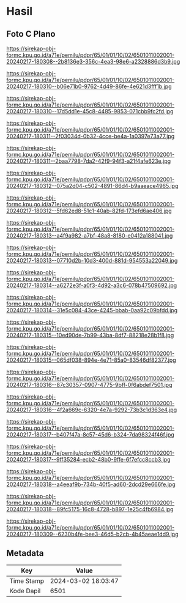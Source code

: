 # Hasil

## Foto C Plano

https://sirekap-obj-formc.kpu.go.id/a71e/pemilu/pdpr/65/01/01/10/02/6501011002001-20240217-180308--2b8136e3-356c-4ea3-98e6-a2328886d3b9.jpg

https://sirekap-obj-formc.kpu.go.id/a71e/pemilu/pdpr/65/01/01/10/02/6501011002001-20240217-180310--b06e71b0-9762-4d49-86fe-4e621d3fff1b.jpg

https://sirekap-obj-formc.kpu.go.id/a71e/pemilu/pdpr/65/01/01/10/02/6501011002001-20240217-180310--17d5dd1e-45c8-4485-9853-071cbb9fc2fd.jpg

https://sirekap-obj-formc.kpu.go.id/a71e/pemilu/pdpr/65/01/01/10/02/6501011002001-20240217-180311--2f03034d-0b32-4cce-be4a-1a0397e73a77.jpg

https://sirekap-obj-formc.kpu.go.id/a71e/pemilu/pdpr/65/01/01/10/02/6501011002001-20240217-180311--2baa7798-7da2-42f9-94f3-a21f4afe623e.jpg

https://sirekap-obj-formc.kpu.go.id/a71e/pemilu/pdpr/65/01/01/10/02/6501011002001-20240217-180312--075a2d04-c502-4891-86d4-b9aaeace4965.jpg

https://sirekap-obj-formc.kpu.go.id/a71e/pemilu/pdpr/65/01/01/10/02/6501011002001-20240217-180312--5fd62ed8-51c1-40ab-82fd-173efd6ae406.jpg

https://sirekap-obj-formc.kpu.go.id/a71e/pemilu/pdpr/65/01/01/10/02/6501011002001-20240217-180313--a4f9a982-a7bf-48a8-8180-e0412a188041.jpg

https://sirekap-obj-formc.kpu.go.id/a71e/pemilu/pdpr/65/01/01/10/02/6501011002001-20240217-180313--07710d2b-10d3-400d-881d-954553a22049.jpg

https://sirekap-obj-formc.kpu.go.id/a71e/pemilu/pdpr/65/01/01/10/02/6501011002001-20240217-180314--a6272e3f-a0f3-4d92-a3c6-078b47509692.jpg

https://sirekap-obj-formc.kpu.go.id/a71e/pemilu/pdpr/65/01/01/10/02/6501011002001-20240217-180314--31e5c084-43ce-4245-bbab-0aa92c09bfdd.jpg

https://sirekap-obj-formc.kpu.go.id/a71e/pemilu/pdpr/65/01/01/10/02/6501011002001-20240217-180315--10ed90de-7b99-43ba-8df7-88218e28b1f8.jpg

https://sirekap-obj-formc.kpu.go.id/a71e/pemilu/pdpr/65/01/01/10/02/6501011002001-20240217-180315--065df038-894e-4e71-85a0-83546df82377.jpg

https://sirekap-obj-formc.kpu.go.id/a71e/pemilu/pdpr/65/01/01/10/02/6501011002001-20240217-180316--87c30357-0907-4775-9bff-0f6abdef7501.jpg

https://sirekap-obj-formc.kpu.go.id/a71e/pemilu/pdpr/65/01/01/10/02/6501011002001-20240217-180316--4f2a669c-6320-4e7a-9292-73b3c1d363e4.jpg

https://sirekap-obj-formc.kpu.go.id/a71e/pemilu/pdpr/65/01/01/10/02/6501011002001-20240217-180317--b407f47a-8c57-45d6-b324-7da98324f46f.jpg

https://sirekap-obj-formc.kpu.go.id/a71e/pemilu/pdpr/65/01/01/10/02/6501011002001-20240217-180317--9ff35284-ecb2-48b0-9ffe-6f7efcc8ccb3.jpg

https://sirekap-obj-formc.kpu.go.id/a71e/pemilu/pdpr/65/01/01/10/02/6501011002001-20240217-180318--a4eeaf9b-734b-40f5-ad60-2dcd29e666fe.jpg

https://sirekap-obj-formc.kpu.go.id/a71e/pemilu/pdpr/65/01/01/10/02/6501011002001-20240217-180318--89fc5175-16c8-4728-b897-1e25c4fb6984.jpg

https://sirekap-obj-formc.kpu.go.id/a71e/pemilu/pdpr/65/01/01/10/02/6501011002001-20240217-180309--6230b4fe-bee3-46d5-b2cb-4b45aeae1dd9.jpg


## Metadata

| Key        | Value               |
| ---------- | ------------------- |
| Time Stamp | 2024-03-02 18:03:47 |
| Kode Dapil | 6501                |



